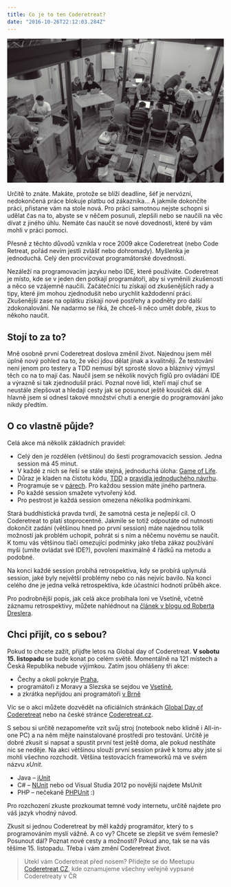 ```yaml
---
title: Co je to ten Coderetreat?
date: "2016-10-26T22:12:03.284Z"
---
```


![Coderetreat](./coderetreat.jpg)

Určitě to znáte. Makáte, protože se blíží deadline, šéf je nervózní, nedokončená práce blokuje platbu od zákazníka… A jakmile dokončíte práci, přistane vám na stole nová. Pro práci samotnou nejste schopni si udělat čas na to, abyste se v něčem posunuli, zlepšili nebo se naučili na věc dívat z jiného úhlu. Nemáte čas naučit se nové dovednosti, které by vám mohli v práci pomoci.

Přesně z těchto důvodů vznikla v roce 2009 akce Coderetreat (nebo Code Retreat, pořád nevím jestli zvlášť nebo dohromady). Myšlenka je jednoduchá. Celý den procvičovat programátorské dovednosti.

Nezáleží na programovacím jazyku nebo IDE, které používáte. Coderetreat je místo, kde se v jeden den potkají programátoři, aby si vyměnili zkušenosti a něco se vzájemně naučili. Začátečníci tu získají od zkušenějších rady a tipy, které jim mohou zjednodušit nebo urychlit každodenní práci. Zkušenější zase na oplátku získají nové postřehy a podněty pro další zdokonalování. Ne nadarmo se říká, že chceš-li něco umět dobře, zkus to někoho naučit.

## Stojí to za to?

Mně osobně první Coderetreat doslova změnil život. Najednou jsem měl úplně nový pohled na to, že věci jdou dělat jinak a kvalitněji. Že testování není jenom pro testery a TDD nemusí být sprosté slovo a bláznivý výmysl těch co na to mají čas. Naučil jsem se několik nových fíglů pro ovládání IDE a výrazně si tak zjednodušil práci. Poznal nové lidí, kteří mají chuť se neustále zlepšovat a hledají cesty jak se posunout ještě kousíček dál. A hlavně jsem si odnesl takové množství chuti a energie do programování jako nikdy předtím.

## O co vlastně půjde?

Celá akce má několik základních pravidel:

  - Celý den je rozdělen (většinou) do šesti programovacích session. Jedna session má 45 minut.
  - V každé z nich se řeší se stále stejná, jednoduchá úloha: [Game of Life](http://cs.wikipedia.org/wiki/Hra_%C5%BEivota).
  - Důraz je kladen na čistotu kódu, [TDD](http://en.wikipedia.org/wiki/Test-driven_development) a [pravidla jednoduchého návrhu](http://www.thinkcode.se/blog/2011/04/06/four-rules-of-simple-design).
  - Programuje se v [párech](http://cs.wikipedia.org/wiki/Extr%C3%A9mn%C3%AD_programov%C3%A1n%C3%AD#P.C3.A1rov.C3.A9_programov.C3.A1n.C3.AD). Pro každou session máte jiného partnera.
  - Po každé session smažete vytvořený kód.
  - Pro pestrost je každá session omezena několika podmínkami.

Stará buddhistická pravda tvrdí, že samotná cesta je nejlepší cíl. O Coderetreat to platí stoprocentně. Jakmile se totiž odpoutáte od nutnosti dokončit zadání (většinou hned po první session) máte najednou tolik možností jak problém uchopit, pohrát si s ním a něčemu novému se naučit. K tomu vás většinou tlačí omezující podmínky jako třeba zákaz používání myši (umíte ovládat své IDE?), povolení maximálně 4 řádků na metodu a podobné.

Na konci každé session probíhá retrospektiva, kdy se probírá uplynulá session, jaké byly největší problémy nebo co nás nejvíc bavilo. Na konci celého dne je jedna velká retrospektiva, kde účastníci hodnotí průběh akce.

Pro podrobnější popis, jak celá akce probíhala loni ve Vsetíně, včetně záznamu retrospektivy, můžete nahlédnout na [článek v blogu od Roberta Dreslera](http://www.robertdresler.cz/2014/01/fenomen-coderetreat.html).

## Chci přijít, co s sebou?

Pokud to chcete zažít, přijďte letos na Global day of Coderetreat. **V sobotu 15. listopadu** se bude konat po celém světě. Momentálně na 121 místech a Česká Republika nebude výjimkou. Zatím jsou ohlášeny tři akce:

  - Čechy a okolí pokryje [Praha](http://srazy.info/coderetreat/4713),
  - programátoři z Moravy a Slezska se sejdou ve [Vsetíně](http://srazy.info/coderetreat/4822),
  - a zkrátka nepřijdou ani programátoři [v Brně](http://srazy.info/coderetreat/4899)

Víc se o akci můžete dozvědět na oficiálních stránkách [Global Day of Coderetreat](http://gdcr.coderetreat.org/) nebo na české stránce [Coderetreat.cz](http://coderetreat.cz/).

S sebou si určitě nezapomeňte vzít svůj stroj (notebook nebo klidně i All-in-one PC) a na něm mějte nainstalované prostředí pro testování. Určitě je dobré zkusit si napsat a spustit první test ještě doma, ale pokud nestíháte nic se neděje. Na akci většinou slouží první session právě k tomu aby jste si mohli všechno rozchodit. Většina testovacích frameworků má ve svém názvu _xUnit_.

  - Java – [jUnit](http://junit.org/)
  - C# – [NUnit](http://www.nunit.org/) nebo od Visual Studia 2012 po novější najdete MsUnit
  - PHP – nečekaně [PHPUnit](https://phpunit.de/) :)

Pro rozchození zkuste prozkoumat temné vody internetu, určitě najdete pro váš jazyk vhodný návod.

Zkusit si jednou Coderetreat by měl každý programátor, který to s programováním myslí vážně. A co vy? Chcete se zlepšit ve svém řemesle? Posunout dál? Poznat nové cesty a možnosti? Pokud ano, tak se na vás těšíme 15. listopadu. Třeba i vám změní Coderetreat život.

> Utekl vám Coderetreat před nosem? 
> Přidejte se do Meetupu [Coderetreat CZ](https://www.meetup.com/CodeRetreat-CZ/), kde oznamujeme všechny veřejně vypsané Coderetreaty v ČR
